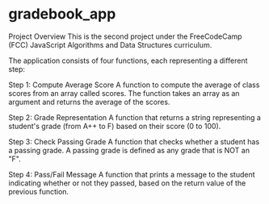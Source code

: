 # gradebook_app
Project Overview
This is the second project under the FreeCodeCamp (FCC) JavaScript Algorithms and Data Structures curriculum.

The application consists of four functions, each representing a different step:

Step 1: Compute Average Score
A function to compute the average of class scores from an array called scores. The function takes an array as an argument and returns the average of the scores.

Step 2: Grade Representation
A function that returns a string representing a student's grade (from A++ to F) based on their score (0 to 100).

Step 3: Check Passing Grade
A function that checks whether a student has a passing grade. A passing grade is defined as any grade that is NOT an "F".

Step 4: Pass/Fail Message
A function that prints a message to the student indicating whether or not they passed, based on the return value of the previous function.

